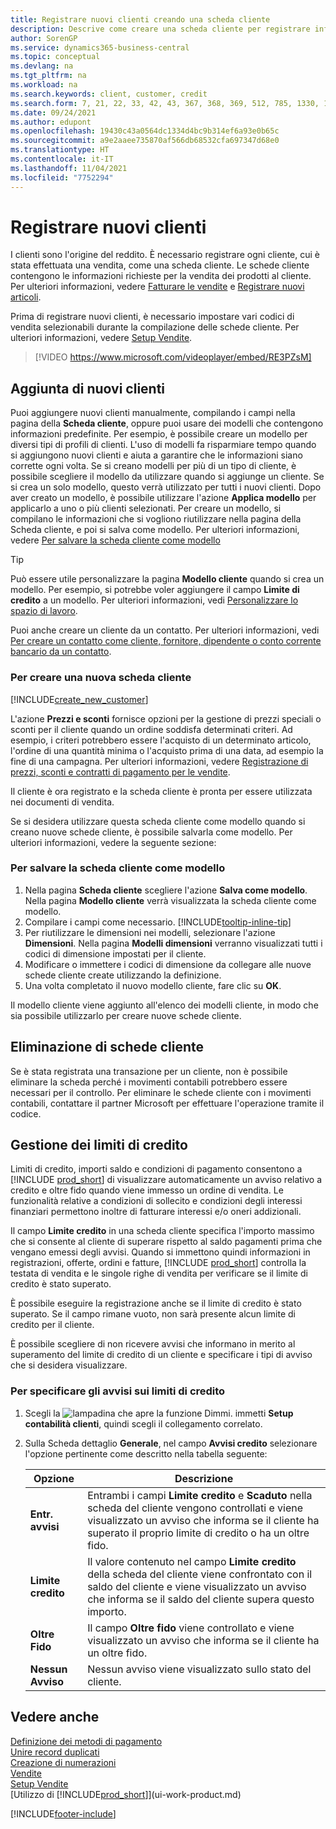 ```yaml
---
title: Registrare nuovi clienti creando una scheda cliente
description: Descrive come creare una scheda cliente per registrare informazioni su ogni nuovo cliente a cui sono rivolte le vendite.
author: SorenGP
ms.service: dynamics365-business-central
ms.topic: conceptual
ms.devlang: na
ms.tgt_pltfrm: na
ms.workload: na
ms.search.keywords: client, customer, credit
ms.search.form: 7, 21, 22, 33, 42, 43, 367, 368, 369, 512, 785, 1330, 1380, 1381, 1382, 1627, 2107, 7177, 9080, 9081, 9084, 9301, 9305
ms.date: 09/24/2021
ms.author: edupont
ms.openlocfilehash: 19430c43a0564dc1334d4bc9b314ef6a93e0b65c
ms.sourcegitcommit: a9e2aaee735870af566db68532cfa697347d68e0
ms.translationtype: HT
ms.contentlocale: it-IT
ms.lasthandoff: 11/04/2021
ms.locfileid: "7752294"
---
```

# <a name="register-new-customers"></a>Registrare nuovi clienti

I clienti sono l'origine del reddito. È necessario registrare ogni cliente, cui è stata effettuata una vendita, come una scheda cliente. Le schede cliente contengono le informazioni richieste per la vendita dei prodotti al cliente. Per ulteriori informazioni, vedere [Fatturare le vendite](sales-how-invoice-sales.md) e [Registrare nuovi articoli](inventory-how-register-new-items.md).  

Prima di registrare nuovi clienti, è necessario impostare vari codici di vendita selezionabili durante la compilazione delle schede cliente. Per ulteriori informazioni, vedere [Setup Vendite](sales-setup-sales.md).

> [!VIDEO https://www.microsoft.com/videoplayer/embed/RE3PZsM]

## <a name="adding-new-customers"></a>Aggiunta di nuovi clienti
Puoi aggiungere nuovi clienti manualmente, compilando i campi nella pagina della **Scheda cliente**, oppure puoi usare dei modelli che contengono informazioni predefinite. Per esempio, è possibile creare un modello per diversi tipi di profili di clienti. L'uso di modelli fa risparmiare tempo quando si aggiungono nuovi clienti e aiuta a garantire che le informazioni siano corrette ogni volta. Se si creano modelli per più di un tipo di cliente, è possibile scegliere il modello da utilizzare quando si aggiunge un cliente. Se si crea un solo modello, questo verrà utilizzato per tutti i nuovi clienti. Dopo aver creato un modello, è possibile utilizzare l'azione **Applica modello** per applicarlo a uno o più clienti selezionati. Per creare un modello, si compilano le informazioni che si vogliono riutilizzare nella pagina della Scheda cliente, e poi si salva come modello. Per ulteriori informazioni, vedere [Per salvare la scheda cliente come modello](sales-how-register-new-customers.md#to-save-the-customer-card-as-a-template)

> [!TIP]
> Può essere utile personalizzare la pagina **Modello cliente** quando si crea un modello. Per esempio, si potrebbe voler aggiungere il campo **Limite di credito** a un modello. Per ulteriori informazioni, vedi [Personalizzare lo spazio di lavoro](/dynamics365/business-central/ui-personalization-user#to-start-personalizing-a-page-through-the-personalizing-banner).

Puoi anche creare un cliente da un contatto. Per ulteriori informazioni, vedi [Per creare un contatto come cliente, fornitore, dipendente o conto corrente bancario da un contatto](marketing-create-contact-companies.md#to-create-a-customer-vendor-employee-or-bank-account-from-a-contact).  

### <a name="to-create-a-new-customer-card"></a>Per creare una nuova scheda cliente

[!INCLUDE[create_new_customer](includes/create_new_customer.md)]

L'azione **Prezzi e sconti** fornisce opzioni per la gestione di prezzi speciali o sconti per il cliente quando un ordine soddisfa determinati criteri. Ad esempio, i criteri potrebbero essere l'acquisto di un determinato articolo, l'ordine di una quantità minima o l'acquisto prima di una data, ad esempio la fine di una campagna. Per ulteriori informazioni, vedere [Registrazione di prezzi, sconti e contratti di pagamento per le vendite](sales-how-record-sales-price-discount-payment-agreements.md).

Il cliente è ora registrato e la scheda cliente è pronta per essere utilizzata nei documenti di vendita.

Se si desidera utilizzare questa scheda cliente come modello quando si creano nuove schede cliente, è possibile salvarla come modello. Per ulteriori informazioni, vedere la seguente sezione:  

### <a name="to-save-the-customer-card-as-a-template"></a>Per salvare la scheda cliente come modello

1. Nella pagina **Scheda cliente** scegliere l'azione **Salva come modello**. Nella pagina **Modello cliente** verrà visualizzata la scheda cliente come modello.
2. Compilare i campi come necessario. [!INCLUDE[tooltip-inline-tip](includes/tooltip-inline-tip_md.md)]
3. Per riutilizzare le dimensioni nei modelli, selezionare l'azione **Dimensioni**. Nella pagina **Modelli dimensioni** verranno visualizzati tutti i codici di dimensione impostati per il cliente.
4. Modificare o immettere i codici di dimensione da collegare alle nuove schede cliente create utilizzando la definizione.  
5. Una volta completato il nuovo modello cliente, fare clic su **OK**.

Il modello cliente viene aggiunto all'elenco dei modelli cliente, in modo che sia possibile utilizzarlo per creare nuove schede cliente.

## <a name="deleting-customer-cards"></a>Eliminazione di schede cliente

Se è stata registrata una transazione per un cliente, non è possibile eliminare la scheda perché i movimenti contabili potrebbero essere necessari per il controllo. Per eliminare le schede cliente con i movimenti contabili, contattare il partner Microsoft per effettuare l'operazione tramite il codice.  

## <a name="managing-credit-limits"></a>Gestione dei limiti di credito

Limiti di credito, importi saldo e condizioni di pagamento consentono a [!INCLUDE [prod_short](includes/prod_short.md)] di visualizzare automaticamente un avviso relativo a credito e oltre fido quando viene immesso un ordine di vendita.  Le funzionalità relative a condizioni di sollecito e condizioni degli interessi finanziari permettono inoltre di fatturare interessi e/o oneri addizionali.  

Il campo **Limite credito** in una scheda cliente specifica l'importo massimo che si consente al cliente di superare rispetto al saldo pagamenti prima che vengano emessi degli avvisi. Quando si immettono quindi informazioni in registrazioni, offerte, ordini e fatture, [!INCLUDE [prod_short](includes/prod_short.md)] controlla la testata di vendita e le singole righe di vendita per verificare se il limite di credito è stato superato.

È possibile eseguire la registrazione anche se il limite di credito è stato superato. Se il campo rimane vuoto, non sarà presente alcun limite di credito per il cliente.  

È possibile scegliere di non ricevere avvisi che informano in merito al superamento del limite di credito di un cliente e specificare i tipi di avviso che si desidera visualizzare.

### <a name="to-specify-credit-limit-warnings"></a>Per specificare gli avvisi sui limiti di credito

1. Scegli la ![lampadina che apre la funzione Dimmi.](media/ui-search/search_small.png "Informazioni sull'operazione che si desidera eseguire") immetti **Setup contabilità clienti**, quindi scegli il collegamento correlato.

2. Sulla Scheda dettaglio **Generale**, nel campo **Avvisi credito** selezionare l'opzione pertinente come descritto nella tabella seguente:

    |Opzione| Descrizione|
    |------|------------|
    |**Entr. avvisi**| Entrambi i campi **Limite credito** e **Scaduto** nella scheda del cliente vengono controllati e viene visualizzato un avviso che informa se il cliente ha superato il proprio limite di credito o ha un oltre fido.|
    |**Limite credito**|Il valore contenuto nel campo **Limite credito** della scheda del cliente viene confrontato con il saldo del cliente e viene visualizzato un avviso che informa se il saldo del cliente supera questo importo.|
    |**Oltre Fido**|Il campo **Oltre fido** viene controllato e viene visualizzato un avviso che informa se il cliente ha un oltre fido.|
    |**Nessun Avviso**|Nessun avviso viene visualizzato sullo stato del cliente.|

## <a name="see-also"></a>Vedere anche

[Definizione dei metodi di pagamento](finance-payment-methods.md)  
[Unire record duplicati](sales-how-merge-duplicate-records.md)  
[Creazione di numerazioni](ui-create-number-series.md)  
[Vendite](sales-manage-sales.md)  
[Setup Vendite](sales-setup-sales.md)  
[Utilizzo di [!INCLUDE[prod_short](includes/prod_short.md)]](ui-work-product.md)  

[!INCLUDE[footer-include](includes/footer-banner.md)]
